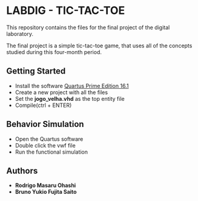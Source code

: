 # LABDIG - TIC-TAC-TOE

This repository contains the files for the final project of the digital laboratory.

The final project is a simple tic-tac-toe game, that uses all of the concepts studied during this four-month period.

## Getting Started

*  Install the software [Quartus Prime Edition 16.1](http://dl.altera.com/?edition=lite)
*  Create a new project with all the files
*  Set the **jogo_velha.vhd** as the top entity file
*  Compile(ctrl + ENTER)

## Behavior Simulation

*  Open the Quartus software
*  Double click the vwf file
*  Run the functional simulation

## Authors

* **Rodrigo Masaru Ohashi**
* **Bruno Yukio Fujita Saito**
